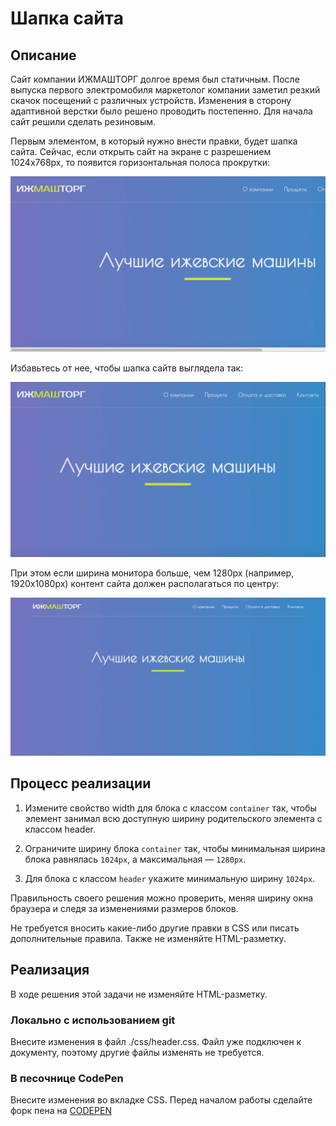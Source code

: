 ﻿# Шапка сайта

## Описание

Сайт компании ИЖМАШТОРГ долгое время был статичным. После выпуска первого электромобиля маркетолог компании заметил резкий скачок посещений с различных устройств. Изменения в сторону адаптивной верстки было решено проводить постепенно. Для начала сайт решили сделать резиновым.

Первым элементом, в который нужно внести правки, будет шапка сайта.
Сейчас, если открыть сайт на экране с разрешением 1024x768px, то появится горизонтальная полоса прокрутки:

![Scroll on header](../../sources/rubber-header-scroll.jpg)

Избавьтесь от нее, чтобы шапка сайтв выглядела так:

![Scroll on header](../../sources/rubber-header-noscroll.jpg)

При этом если ширина монитора больше, чем 1280px (например, 1920x1080px) контент сайта должен располагаться по центру:

![Scroll on header](../../sources/rubber-header-widescreen.jpg)



## Процесс реализации

1. Измените свойство width для блока с классом `container` так, чтобы элемент занимал всю доступную ширину родительского элемента с классом header.

2. Ограничите ширину блока `container` так, чтобы  минимальная ширина блока равнялась `1024px`, а максимальная — `1280px`.

3. Для блока с классом `header` укажите минимальную ширину `1024px`.

Правильность своего решения можно проверить, меняя ширину окна браузера и следя за изменениями размеров блоков.

Не требуется вносить какие-либо другие правки в CSS или писать дополнительные правила. Также не изменяйте HTML-разметку.

## Реализация

В ходе решения этой задачи не изменяйте HTML-разметку.

### Локально с использованием git

Внесите изменения в файл ./css/header.css. Файл уже подключен к документу, поэтому другие файлы изменять не требуется.

### В песочнице CodePen

Внесите изменения во вкладке CSS. Перед началом работы сделайте форк пена на [CODEPEN](https://codepen.io/P-Trofimov/pen/ZXNBwv)
